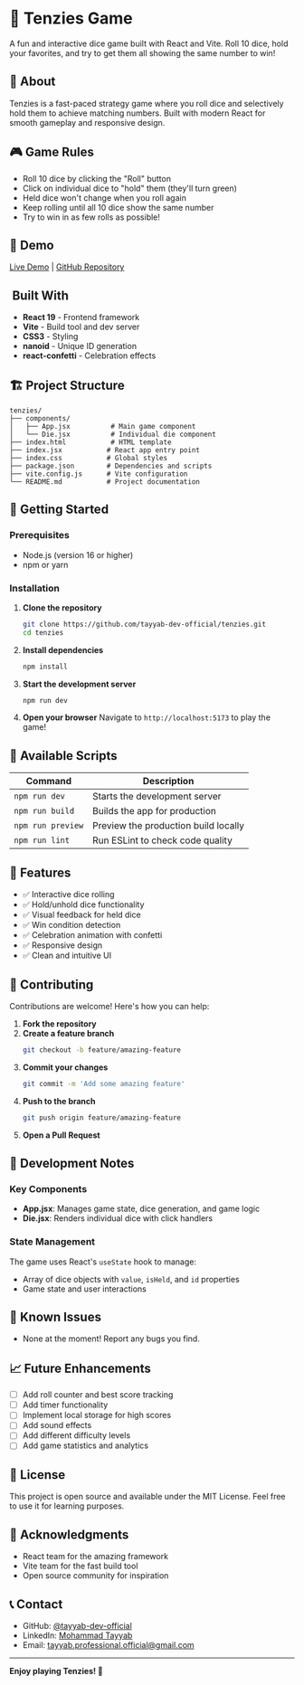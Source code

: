 # 🎲 Tenzies Game

A fun and interactive dice game built with React and Vite. Roll 10 dice, hold your favorites, and try to get them all showing the same number to win!

## 🎯 About

Tenzies is a fast-paced strategy game where you roll dice and selectively hold them to achieve matching numbers. Built with modern React for smooth gameplay and responsive design.

## 🎮 Game Rules

- Roll 10 dice by clicking the "Roll" button
- Click on individual dice to "hold" them (they'll turn green)
- Held dice won't change when you roll again
- Keep rolling until all 10 dice show the same number
- Try to win in as few rolls as possible!

## 🚀 Demo

[Live Demo](https://keshf-tenzies.netlify.app/) | [GitHub Repository](https://github.com/tayyab-dev-official/tenzies)

## ️ Built With

- **React 19** - Frontend framework
- **Vite** - Build tool and dev server
- **CSS3** - Styling
- **nanoid** - Unique ID generation
- **react-confetti** - Celebration effects

## 🏗️ Project Structure

```
tenzies/
├── components/
│   ├── App.jsx          # Main game component
│   └── Die.jsx          # Individual die component
├── index.html           # HTML template
├── index.jsx           # React app entry point
├── index.css           # Global styles
├── package.json        # Dependencies and scripts
├── vite.config.js      # Vite configuration
└── README.md           # Project documentation
```

## 🚀 Getting Started

### Prerequisites

- Node.js (version 16 or higher)
- npm or yarn

### Installation

1. **Clone the repository**
   ```bash
   git clone https://github.com/tayyab-dev-official/tenzies.git
   cd tenzies
   ```

2. **Install dependencies**
   ```bash
   npm install
   ```

3. **Start the development server**
   ```bash
   npm run dev
   ```

4. **Open your browser**
   Navigate to `http://localhost:5173` to play the game!

## 📜 Available Scripts

| Command | Description |
|---------|-------------|
| `npm run dev` | Starts the development server |
| `npm run build` | Builds the app for production |
| `npm run preview` | Preview the production build locally |
| `npm run lint` | Run ESLint to check code quality |

## 🎯 Features

- ✅ Interactive dice rolling
- ✅ Hold/unhold dice functionality
- ✅ Visual feedback for held dice
- ✅ Win condition detection
- ✅ Celebration animation with confetti
- ✅ Responsive design
- ✅ Clean and intuitive UI

## 🤝 Contributing

Contributions are welcome! Here's how you can help:

1. **Fork the repository**
2. **Create a feature branch**
   ```bash
   git checkout -b feature/amazing-feature
   ```
3. **Commit your changes**
   ```bash
   git commit -m 'Add some amazing feature'
   ```
4. **Push to the branch**
   ```bash
   git push origin feature/amazing-feature
   ```
5. **Open a Pull Request**

## 📝 Development Notes

### Key Components

- **App.jsx**: Manages game state, dice generation, and game logic
- **Die.jsx**: Renders individual dice with click handlers

### State Management

The game uses React's `useState` hook to manage:
- Array of dice objects with `value`, `isHeld`, and `id` properties
- Game state and user interactions

## 🐛 Known Issues

- None at the moment! Report any bugs you find.

## 📈 Future Enhancements

- [ ] Add roll counter and best score tracking
- [ ] Add timer functionality
- [ ] Implement local storage for high scores
- [ ] Add sound effects
- [ ] Add different difficulty levels
- [ ] Add game statistics and analytics

## 📄 License

This project is open source and available under the MIT License. Feel free to use it for learning purposes.

## 🙏 Acknowledgments

- React team for the amazing framework
- Vite team for the fast build tool
- Open source community for inspiration

## 📞 Contact

- GitHub: [@tayyab-dev-official](https://github.com/tayyab-dev-official)
- LinkedIn: [Mohammad Tayyab](https://www.linkedin.com/in/mohammad-tayyab-91ba5236b/)
- Email: tayyab.professional.official@gmail.com

---

**Enjoy playing Tenzies! 🎲**
